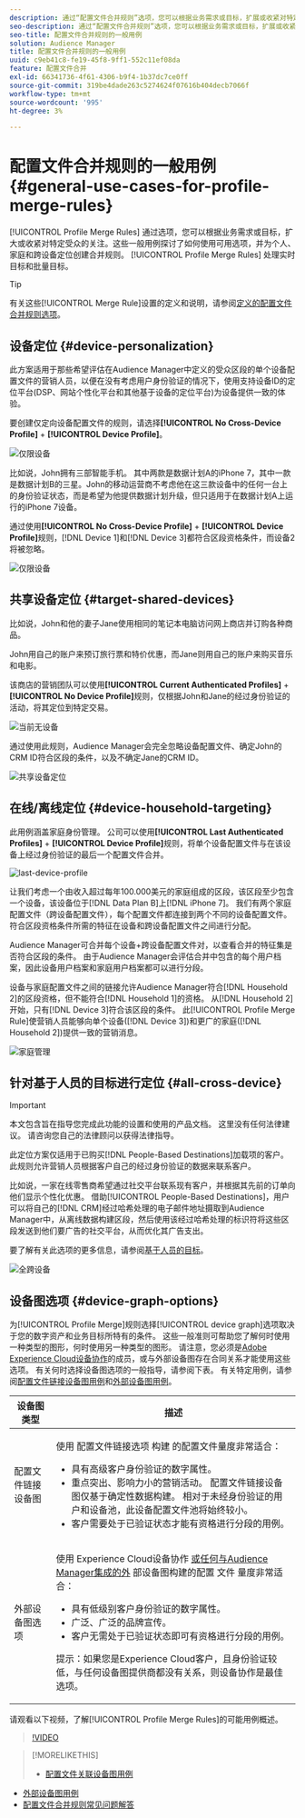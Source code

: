 ```yaml
---
description: 通过“配置文件合并规则”选项，您可以根据业务需求或目标，扩展或收紧对特定受众的关注。 这些一般用例探讨了如何使用可用选项，并为个人、家庭和跨设备定位创建合并规则。
seo-description: 通过“配置文件合并规则”选项，您可以根据业务需求或目标，扩展或收紧对特定受众的关注。 这些一般用例探讨了如何使用可用选项，并为个人、家庭和跨设备定位创建合并规则。
seo-title: 配置文件合并规则的一般用例
solution: Audience Manager
title: 配置文件合并规则的一般用例
uuid: c9eb41c8-fe19-45f8-9ff1-552c11ef08da
feature: 配置文件合并
exl-id: 66341736-4f61-4306-b9f4-1b37dc7ce0ff
source-git-commit: 319be4dade263c5274624f07616b404decb7066f
workflow-type: tm+mt
source-wordcount: '995'
ht-degree: 3%

---
```


# 配置文件合并规则的一般用例 {#general-use-cases-for-profile-merge-rules}

[!UICONTROL Profile Merge Rules] 通过选项，您可以根据业务需求或目标，扩大或收紧对特定受众的关注。这些一般用例探讨了如何使用可用选项，并为个人、家庭和跨设备定位创建合并规则。 [!UICONTROL Profile Merge Rules] 处理实时目标和批量目标。

>[!TIP]
>
>有关这些[!UICONTROL Merge Rule]设置的定义和说明，请参阅[定义的配置文件合并规则选项](merge-rule-definitions.md)。

## 设备定位 {#device-personalization}

此方案适用于那些希望评估在Audience Manager中定义的受众区段的单个设备配置文件的营销人员，以便在没有考虑用户身份验证的情况下，使用支持设备ID的定位平台(DSP、网站个性化平台和其他基于设备的定位平台)为设备提供一致的体验。

要创建仅定向设备配置文件的规则，请选择&#x200B;**[!UICONTROL No Cross-Device Profile]** + **[!UICONTROL Device Profile]**。

![仅限设备](assets/device-only.png)

比如说，John拥有三部智能手机。 其中两款是数据计划A的iPhone 7，其中一款是数据计划B的三星。John的移动运营商不考虑他在这三款设备中的任何一台上的身份验证状态，而是希望为他提供数据计划升级，但只适用于在数据计划A上运行的iPhone 7设备。

通过使用&#x200B;**[!UICONTROL No Cross-Device Profile]** + **[!UICONTROL Device Profile]**&#x200B;规则，[!DNL Device 1]和[!DNL Device 3]都符合区段资格条件，而设备2将被忽略。

![仅限设备](assets/device-management.png)

## 共享设备定位 {#target-shared-devices}

比如说，John和他的妻子Jane使用相同的笔记本电脑访问网上商店并订购各种商品。

John用自己的账户来预订旅行票和特价优惠，而Jane则用自己的账户来购买音乐和电影。

该商店的营销团队可以使用&#x200B;**[!UICONTROL Current Authenticated Profiles]** + **[!UICONTROL No Device Profile]**&#x200B;规则，仅根据John和Jane的经过身份验证的活动，将其定位到特定交易。

![当前无设备](assets/current-no-device.png)

通过使用此规则，Audience Manager会完全忽略设备配置文件、确定John的CRM ID符合区段的条件，以及不确定Jane的CRM ID。

![共享设备定位](assets/shared-device-targeting.png)

## 在线/离线定位 {#device-household-targeting}

此用例涵盖家庭身份管理。 公司可以使用&#x200B;**[!UICONTROL Last Authenticated Profiles]** + **[!UICONTROL Device Profile]**&#x200B;规则，将单个设备配置文件与在该设备上经过身份验证的最后一个配置文件合并。

![last-device-profile](assets/last-device-profile.png)

让我们考虑一个由收入超过每年100.000美元的家庭组成的区段，该区段至少包含一个设备，该设备位于[!DNL Data Plan B]上[!DNL iPhone 7]。 我们有两个家庭配置文件（跨设备配置文件），每个配置文件都连接到两个不同的设备配置文件。 符合区段资格条件所需的特征在设备和跨设备配置文件之间进行分配。

Audience Manager可合并每个设备+跨设备配置文件对，以查看合并的特征集是否符合区段的条件。 由于Audience Manager会评估合并中包含的每个用户档案，因此设备用户档案和家庭用户档案都可以进行分段。

设备与家庭配置文件之间的链接允许Audience Manager符合[!DNL Household 2]的区段资格，但不能符合[!DNL Household 1]的资格。 从[!DNL Household 2]开始，只有[!DNL Device 3]符合该区段的条件。 此[!UICONTROL Profile Merge Rule]使营销人员能够向单个设备([!DNL Device 3])和更广的家庭([!DNL Household 2])提供一致的营销消息。

![家庭管理](assets/household-management.png)

## 针对基于人员的目标进行定位 {#all-cross-device}

>[!IMPORTANT]
>
>本文包含旨在指导您完成此功能的设置和使用的产品文档。 这里没有任何法律建议。 请咨询您自己的法律顾问以获得法律指导。

此定位方案仅适用于已购买[!DNL People-Based Destinations]加载项的客户。 此规则允许营销人员根据客户自己的经过身份验证的数据来联系客户。

比如说，一家在线零售商希望通过社交平台联系现有客户，并根据其先前的订单向他们显示个性化优惠。 借助[!UICONTROL People-Based Destinations]，用户可以将自己的[!DNL CRM]经过哈希处理的电子邮件地址摄取到Audience Manager中，从离线数据构建区段，然后使用该经过哈希处理的标识符将这些区段发送到他们要广告的社交平台，从而优化其广告支出。

要了解有关此选项的更多信息，请参阅[基于人员的目标](../destinations/people-based-destinations-overview.md)。

![全跨设备](assets/all-cross-device.png)

## 设备图选项 {#device-graph-options}

为[!UICONTROL Profile Merge]规则选择[!UICONTROL device graph]选项取决于您的数字资产和业务目标所特有的条件。 这些一般准则可帮助您了解何时使用一种类型的图形，何时使用另一种类型的图形。 请注意，您必须是[Adobe Experience Cloud设备协作](https://experienceleague.adobe.com/docs/device-co-op/using/home.html)的成员，或与外部设备图存在合同关系才能使用这些选项。 有关何时选择设备图选项的一般指导，请参阅下表。 有关特定用例，请参阅[配置文件链接设备图用例](profile-link-use-case.md)和[外部设备图用例](external-graph-use-cases.md)。

<table id="table_66D9152D4FF040A186003272D456625D"> 
 <thead> 
  <tr> 
   <th colname="col1" class="entry"> 设备图类型 </th> 
   <th colname="col2" class="entry"> 描述 </th> 
  </tr>
 </thead>
 <tbody> 
  <tr> 
   <td colname="col1"> <p><span class="wintitle"> 配置文件链接设备图</span> </p> </td> 
   <td colname="col2"> <p><span class="wintitle"> 使用</span> 配置文件链接选项 <span class="wintitle"> 构建</span> 的配置文件量度非常适合： </p> <p> 
     <ul id="ul_FF44FA894BB2448887C8EDA9C8407EF9"> 
      <li id="li_E22505210C664FE6A9AA7C61244B36DA">具有高级客户身份验证的数字属性。 </li> 
      <li id="li_BE7112EE611E4DEB95B5C0A2852BFA97">重点突出、影响力小的营销活动。 <span class="wintitle">配置文件链接</span>设备图仅基于确定性数据构建。 相对于未经身份验证的用户和设备池，此设备配置文件池将始终较小。 </li> 
      <li id="li_5FD9E936A72A4EFE80E694FA2E08E385">客户需要处于已验证状态才能有资格进行分段的用例。 </li> 
     </ul> </p> </td> 
  </tr> 
  <tr> 
   <td colname="col1"> <p>外部设备图选项 </p> </td> 
   <td colname="col2"> <p><span class="wintitle"> 使用</span> Experience Cloud设备协作 <a href="https://experienceleague.adobe.com/docs/device-co-op/using/about/overview.html" format="https" scope="external"> 或任何与Audience Manager集成的外</a> 部设备图构建的配置 <span class="keyword"> 文件</span> 量度非常适合： </p> <p> 
     <ul id="ul_D76D773988604A619FA4A3BF37F910F0"> 
      <li id="li_969A0755A9E34CBEB2F7331C137B9A26">具有低级别客户身份验证的数字属性。 </li> 
      <li id="li_AC78C8B4AD5340FFAC44FE851096C6A6">广泛、广泛的品牌宣传。 </li> 
      <li id="li_14AEC54CE34440889A3A36324EC6F497">客户无需处于已验证状态即可有资格进行分段的用例。 </li> 
     </ul> </p> <p> <p>提示：如果您是<span class="keyword">Experience Cloud</span>客户，且身份验证较低，与任何设备图提供商都没有关系，则<span class="keyword">设备协作</span>是最佳选项。 </p> </p> </td> 
  </tr> 
 </tbody> 
</table>

请观看以下视频，了解[!UICONTROL Profile Merge Rules]的可能用例概述。

>[!VIDEO](https://video.tv.adobe.com/v/28975/)

>[!MORELIKETHIS]
>
>* [配置文件关联设备图用例](profile-link-use-case.md)
* [外部设备图用例](external-graph-use-cases.md)
* [配置文件合并规则常见问题解答](../../faq/faq-profile-merge.md)

